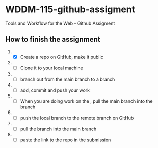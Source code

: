 # WDDM-115-github-assigment

Tools and Workflow for the Web - Github Assigment

## How to finish the assignment

1. - [x] Create a repo on GitHub, make it public
2. - [ ] Clone it to your local machine
3. - [ ] branch out from the main branch to a <feature> branch
4. - [ ] add, commit and push your work
5. - [ ] When you are doing work on the <feature>, pull the main branch into the <feature> branch
6. - [ ] push the local <feature> branch to the remote <feature> branch on GitHub
7. - [ ] pull the <feature> branch into the main branch
8. - [ ] paste the link to the repo in the submission
